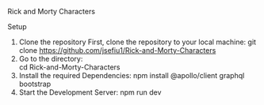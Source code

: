 Rick and Morty Characters

Setup

1. Clone the repository
   First, clone the repository to your local machine:
   git clone https://github.com/jsefiu1/Rick-and-Morty-Characters
2. Go to the directory:  
   cd Rick-and-Morty-Characters
3. Install the required Dependencies:
   npm install @apollo/client graphql bootstrap
4. Start the Development Server:
   npm run dev
